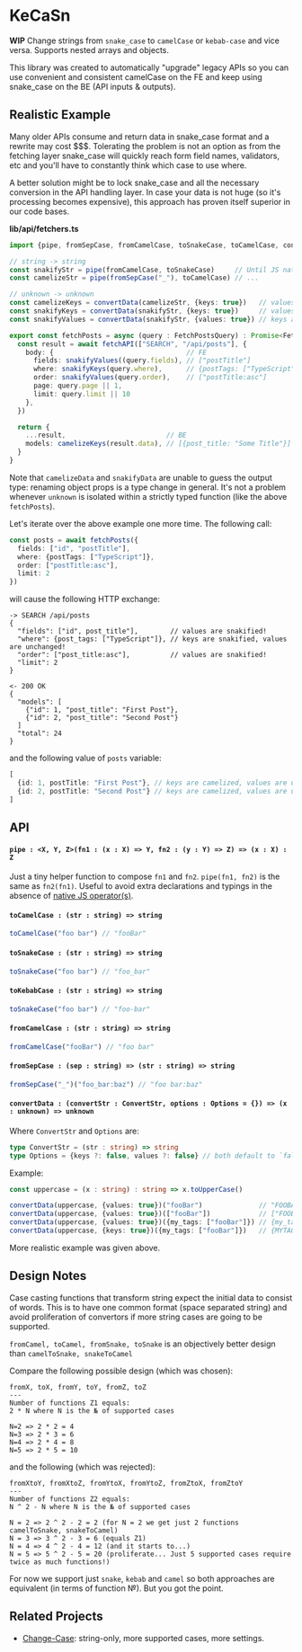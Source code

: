 # KeCaSn

**WIP** Change strings from `snake_case` to `camelCase` or `kebab-case` and vice versa. 
Supports nested arrays and objects.

This library was created to automatically "upgrade" legacy APIs so you can use convenient and consistent
camelCase on the FE and keep using snake_case on the BE (API inputs & outputs).

## Realistic Example

Many older APIs consume and return data in snake_case format and a rewrite may cost $$$.
Tolerating the problem is not an option as from the fetching layer snake_case will quickly 
reach form field names, validators, etc and you'll have to constantly think which case to use where.

A better solution might be to lock snake_case and all the necessary conversion in the API handling layer. 
In case your data is not huge (so it's processing becomes expensive), this approach has proven itself
superior in our code bases. 

**lib/api/fetchers.ts**

```ts
import {pipe, fromSepCase, fromCamelCase, toSnakeCase, toCamelCase, convertData} from "kecasn"

// string -> string
const snakifyStr = pipe(fromCamelCase, toSnakeCase)     // Until JS natively supports `|>` pipeline operator
const camelizeStr = pipe(fromSepCase("_"), toCamelCase) // ...

// unknown -> unknown
const camelizeKeys = convertData(camelizeStr, {keys: true})   // values are not converted 
const snakifyKeys = convertData(snakifyStr, {keys: true})     // values are not converted 
const snakifyValues = convertData(snakifyStr, {values: true}) // keys are not converted

export const fetchPosts = async (query : FetchPostsQuery) : Promise<FetchPostsResult> => {
  const result = await fetchAPI(["SEARCH", "/api/posts"], {
    body: {                                 // FE                         -> BE 
      fields: snakifyValues((query.fields), // ["postTitle"]              -> ["post_title"]
      where: snakifyKeys(query.where),      // {postTags: ["TypeScript"]} -> {post_tags: ["TypeScript"]}
      order: snakifyValues(query.order),    // ["postTitle:asc"]          -> ["post_title:asc"]
      page: query.page || 1, 
      limit: query.limit || 10
    },
  })

  return {
    ...result,                         // BE                           -> FE 
    models: camelizeKeys(result.data), // [{post_title: "Some Title"}] -> [{postTitle: "Some Title"}]
  }
}
```

Note that `camelizeData` and `snakifyData` are unable to guess the output type: renaming object props
is a type change in general. It's not a problem whenever `unknown` is isolated within a strictly typed
function (like the above `fetchPosts`).

Let's iterate over the above example one more time. The following call: 

```ts
const posts = await fetchPosts({
  fields: ["id", "postTitle"], 
  where: {postTags: ["TypeScript"]}, 
  order: ["postTitle:asc"],
  limit: 2
})
```

will cause the following HTTP exchange: 

```
-> SEARCH /api/posts
{
  "fields": ["id", post_title"],        // values are snakified!
  "where": {post_tags: ["TypeScript"]}, // keys are snakified, values are unchanged!
  "order": ["post_title:asc"],          // values are snakified!
  "limit": 2  
}

<- 200 OK
{
  "models": [
    {"id": 1, "post_title": "First Post"}, 
    {"id": 2, "post_title": "Second Post"}
  ]
  "total": 24
}
```

and the following value of `posts` variable:

```ts
[
  {id: 1, postTitle: "First Post"}, // keys are camelized, values are unchanged!
  {id: 2, postTitle: "Second Post"} // keys are camelized, values are unchanged!
]
```

## API

#### `pipe : <X, Y, Z>(fn1 : (x : X) => Y, fn2 : (y : Y) => Z) => (x : X) : Z`

Just a tiny helper function to compose `fn1` and `fn2`. `pipe(fn1, fn2)` is the same as `fn2(fn1)`.
Useful to avoid extra declarations and typings in the absence of [native JS operator(s)](https://github.com/tc39/proposal-pipeline-operator).

#### `toCamelCase : (str : string) => string`

```ts
toCamelCase("foo bar") // "fooBar"
```

#### `toSnakeCase : (str : string) => string`

```ts
toSnakeCase("foo bar") // "foo_bar"
```

#### `toKebabCase : (str : string) => string`

```ts
toSnakeCase("foo bar") // "foo-bar"
```

#### `fromCamelCase : (str : string) => string`

```ts
fromCamelCase("fooBar") // "foo bar"
```

#### `fromSepCase : (sep : string) => (str : string) => string`

```ts
fromSepCase("_")("foo_bar:baz") // "foo bar:baz"
```

#### `convertData : (convertStr : ConvertStr, options : Options = {}) => (x : unknown) => unknown`

Where `ConvertStr` and `Options` are:

```ts
type ConvertStr = (str : string) => string
type Options = {keys ?: false, values ?: false} // both default to `false`
```

Example:

```ts
const uppercase = (x : string) : string => x.toUpperCase()

convertData(uppercase, {values: true})("fooBar")              // "FOOBAR"
convertData(uppercase, {values: true})(["fooBar"])            // ["FOOBAR"]
convertData(uppercase, {values: true})({my_tags: ["fooBar"]}) // {my_tags: ["FOOBAR"]}
convertData(uppercase, {keys: true})({my_tags: ["fooBar"]})   // {MYTAGS: ["fooBar"]}
```

More realistic example was given above.

## Design Notes

Case casting functions that transform string expect the initial data to consist of words.
This is to have one common format (space separated string) and avoid proliferation of convertors
if more string cases are going to be supported. 

`fromCamel, toCamel, fromSnake, toSnake` is an objectively better design than `camelToSnake, snakeToCamel`

Compare the following possible design (which was chosen):

```
fromX, toX, fromY, toY, fromZ, toZ 
---
Number of functions Z1 equals:
2 * N where N is the № of supported cases

N=2 => 2 * 2 = 4
N=3 => 2 * 3 = 6 
N=4 => 2 * 4 = 8 
N=5 => 2 * 5 = 10 
```

and the following (which was rejected):

```
fromXtoY, fromXtoZ, fromYtoX, fromYtoZ, fromZtoX, fromZtoY 
---
Number of functions Z2 equals:
N ^ 2 - N where N is the № of supported cases

N = 2 => 2 ^ 2 - 2 = 2 (for N = 2 we get just 2 functions camelToSnake, snakeToCamel) 
N = 3 => 3 ^ 2 - 3 = 6 (equals Z1)
N = 4 => 4 ^ 2 - 4 = 12 (and it starts to...)
N = 5 => 5 ^ 2 - 5 = 20 (proliferate... Just 5 supported cases require twice as much functions!)
```

For now we support just `snake`, `kebab` and `camel` so both approaches are equivalent (in terms
of function №). But you got the point.

## Related Projects

- [Change-Case](https://github.com/blakeembrey/change-case): string-only, more supported cases, more settings.
